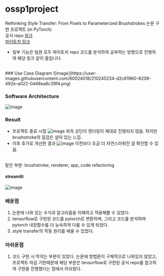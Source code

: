 # ossp1project

Rethinking Style Transfer: From Pixels to Parameterized Brushstrokes 논문 구현 프로젝트 (in PyTorch)<br/>
공식 repo <a href="https://github.com/CompVis/brushstroke-parameterized-style-transfer">링크</a> <br/>
<a href="https://github.com/justanhduc/brushstroke-parameterized-style-transfer/blob/master/losses.py">파이토치 링크</a> </br>
* 일부 기능은 팀원 모두 파이토치 repo 코드를 분석하여 공부하는 방향으로 진행하여 해당 링크 같이 올립니다.

<br/>
### Use Case Diagram
![image](https://user-images.githubusercontent.com/60024018/210245234-d2c61960-8208-492e-a022-0d48ea6c39f4.png)

### Software Architecture
![image](https://user-images.githubusercontent.com/60024018/178115865-491b421c-8f10-45b9-b8de-efc1cb30422e.png)

### Result
- 프로젝트 종료 시점
![image](https://user-images.githubusercontent.com/60024018/178115758-825d991b-1e41-497d-bc78-3aff76e46e2e.png)
좌측 상단이 렌더링이 제대로 진행되지 않음. 하지만 brushstroke의 질감은 살아 있는 느낌. <br/>
- 이후 추가로 개선한 결과
![image](https://user-images.githubusercontent.com/60024018/210566973-63357399-21e3-438c-9f48-8ab509eed5a2.png)
이전보다 조금 더 자연스러워진 걸 확인할 수 있음. <br/>
<br/>
맡은 부분: brushstroke, renderer, app, code refactoring <br/>

#### streamlit
![image](https://user-images.githubusercontent.com/60024018/178115947-4ef7aabc-2464-4f3d-96a6-49cccf81dced.png)

### 배운점
1. 논문에 나와 있는 수식과 알고리즘을 이해하고 적용해볼 수 있었다.
2. tensorflow로 구현된 코드를 pytorch로 변환하며, 그리고 코드를 분석하며 pytorch 내장함수를 더 능숙하게 다룰 수 있게 되었다.
3. style transfer의 작동 원리를 배울 수 있었다.

### 아쉬운점
1. 코드 구현 시 막히는 부분이 있었다. 논문에 방법론이 구체적으로 나와있지 않았고, 프로젝트 마감 기한때문에 해당 부분은 tensorflow로 구현된 공식 repo를 참고하여 구현을 진행했다는 점에서 아쉬웠다.

